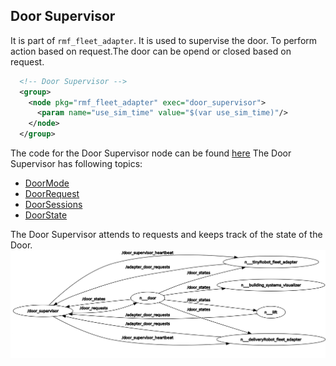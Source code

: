 ## Door Supervisor

It is part of `rmf_fleet_adapter`. It is used to supervise the door. To perform action based on request.The door can be opend or closed based on request.

```xml
  <!-- Door Supervisor -->
  <group>
    <node pkg="rmf_fleet_adapter" exec="door_supervisor">
      <param name="use_sim_time" value="$(var use_sim_time)"/>
    </node>
  </group>
```

The code for the Door Supervisor node can be found [here](https://github.com/open-rmf/rmf_ros2/blob/main/rmf_fleet_adapter/src/door_supervisor/Node.cpp)
The Door Supervisor has following topics:

- [DoorMode](https://github.com/open-rmf/rmf_internal_msgs/blob/main/rmf_door_msgs/msg/DoorMode.msg)
- [DoorRequest](https://github.com/open-rmf/rmf_internal_msgs/blob/main/rmf_door_msgs/msg/DoorRequest.msg)
- [DoorSessions](https://github.com/open-rmf/rmf_internal_msgs/blob/main/rmf_door_msgs/msg/DoorSessions.msg)
- [DoorState](https://github.com/open-rmf/rmf_internal_msgs/blob/main/rmf_door_msgs/msg/DoorState.msg)

The Door Supervisor attends to requests and keeps track of the state of the Door.
  ![door supervisor](./images/doorsupervisor_rosgraph.png)

